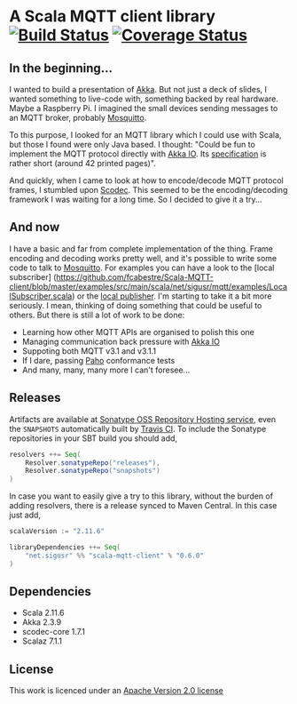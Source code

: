 # A Scala MQTT client library [![Build Status](https://travis-ci.org/fcabestre/Scala-MQTT-client.svg?branch=master)](https://travis-ci.org/fcabestre/Scala-MQTT-client) [![Coverage Status](https://coveralls.io/repos/fcabestre/Scala-MQTT-client/badge.png?branch=master)](https://coveralls.io/r/fcabestre/Scala-MQTT-client?branch=master)

## In the beginning...

I wanted to build a presentation of [Akka](http://akka.io). But not just a deck of slides, I wanted something to
live-code with, something backed by real hardware. Maybe a Raspberry Pi. I imagined the small devices sending
messages to an MQTT broker, probably [Mosquitto](http://mosquitto.org).

To this purpose, I looked for an MQTT library which I could use with Scala, but those I found were only Java based.
I thought: "Could be fun to implement the MQTT protocol directly with [Akka IO](http://doc.akka.io/docs/akka/snapshot/scala/io.html).
Its [specification](http://public.dhe.ibm.com/software/dw/webservices/ws-mqtt/mqtt-v3r1.html) is rather short
(around 42 printed pages)".

And quickly, when I came to look at how to encode/decode MQTT protocol frames, I stumbled upon
[Scodec](http://typelevel.org/projects/scodec). This seemed to be the encoding/decoding framework I was waiting for
a long time. So I decided to give it a try...

## And now

I have a basic and far from complete implementation of the thing. Frame encoding and decoding works pretty well, and
it's possible to write some code to talk to [Mosquitto](http://mosquitto.org). For examples you can have a look to the [local subscriber]
(https://github.com/fcabestre/Scala-MQTT-client/blob/master/examples/src/main/scala/net/sigusr/mqtt/examples/LocalSubscriber.scala) or the
[local publisher](https://github.com/fcabestre/Scala-MQTT-client/blob/master/examples/src/main/scala/net/sigusr/mqtt/examples/LocalPublisher.scala).
I'm starting to take it a bit more seriously. I mean, thinking of doing something that could be useful to others. But
there is still a lot of work to be done:

  * Learning how other MQTT APIs are organised to polish this one
  * Managing communication back pressure with [Akka IO](http://doc.akka.io/docs/akka/snapshot/scala/io.html)
  * Suppoting both MQTT v3.1 and v3.1.1
  * If I dare, passing [Paho](http://www.eclipse.org/paho/clients/testing/) conformance tests
  * And many, many, many more I can't foresee...

## Releases

[ci]: https://travis-ci.org/fcabestre/Scala-MQTT-client/
[sonatype]: https://oss.sonatype.org/index.html#nexus-search;quick~scala-mqtt-client

Artifacts are available at [Sonatype OSS Repository Hosting service][sonatype], even the ```SNAPSHOTS``` automatically
built by [Travis CI][ci]. To include the Sonatype repositories in your SBT build you should add,

```scala
resolvers ++= Seq(
    Resolver.sonatypeRepo("releases"),
    Resolver.sonatypeRepo("snapshots")
)
```

In case you want to easily give a try to this library, without the burden of adding resolvers, there is a release synced
to Maven Central. In this case just add,

```scala
scalaVersion := "2.11.6"

libraryDependencies ++= Seq(
    "net.sigusr" %% "scala-mqtt-client" % "0.6.0"
)
```

## Dependencies

  * Scala 2.11.6
  * Akka 2.3.9
  * scodec-core 1.7.1
  * Scalaz 7.1.1

## License

This work is licenced under an [Apache Version 2.0 license](http://github.com/fcabestre/Scala-MQTT-client/blob/master/LICENSE)

